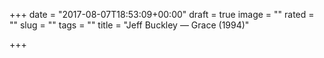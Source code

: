+++
date = "2017-08-07T18:53:09+00:00"
draft = true
image = ""
rated = ""
slug = ""
tags = ""
title = "Jeff Buckley — Grace (1994)"

+++

